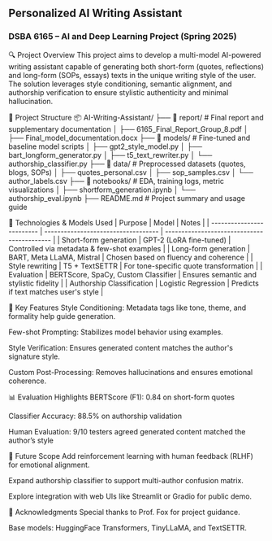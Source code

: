 ## Personalized AI Writing Assistant
### DSBA 6165 – AI and Deep Learning Project (Spring 2025)

🔍 Project Overview
This project aims to develop a multi-model AI-powered writing assistant capable of generating both short-form (quotes, reflections) and long-form (SOPs, essays) texts in the unique writing style of the user. The solution leverages style conditioning, semantic alignment, and authorship verification to ensure stylistic authenticity and minimal hallucination.

📁 Project Structure
📦 AI-Writing-Assistant/
├── 📂 report/                   # Final report and supplementary documentation
│   ├── 6165_Final_Report_Group_8.pdf
│   ├── Final_model_documentation.docx
├── 📂 models/                   # Fine-tuned and baseline model scripts
│   ├── gpt2_style_model.py
│   ├── bart_longform_generator.py
│   ├── t5_text_rewriter.py
│   └── authorship_classifier.py
├── 📂 data/                     # Preprocessed datasets (quotes, blogs, SOPs)
│   ├── quotes_personal.csv
│   ├── sop_samples.csv
│   └── author_labels.csv
├── 📂 notebooks/               # EDA, training logs, metric visualizations
│   ├── shortform_generation.ipynb
│   └── authorship_eval.ipynb
├── README.md                   # Project summary and usage guide

🔧 Technologies & Models Used
| Purpose                   | Model                               | Notes                                       |
| ------------------------- | ----------------------------------- | ------------------------------------------- |
| Short-form generation     | GPT-2 (LoRA fine-tuned)             | Controlled via metadata & few-shot examples |
| Long-form generation      | BART, Meta LLaMA, Mistral           | Chosen based on fluency and coherence       |
| Style rewriting           | T5 + TextSETTR                      | For tone-specific quote transformation      |
| Evaluation                | BERTScore, SpaCy, Custom Classifier | Ensures semantic and stylistic fidelity     |
| Authorship Classification | Logistic Regression                 | Predicts if text matches user's style       |

🎯 Key Features
Style Conditioning: Metadata tags like tone, theme, and formality help guide generation.

Few-shot Prompting: Stabilizes model behavior using examples.

Style Verification: Ensures generated content matches the author's signature style.

Custom Post-Processing: Removes hallucinations and ensures emotional coherence.

📊 Evaluation Highlights
BERTScore (F1): 0.84 on short-form quotes

Classifier Accuracy: 88.5% on authorship validation

Human Evaluation: 9/10 testers agreed generated content matched the author’s style

🧠 Future Scope
Add reinforcement learning with human feedback (RLHF) for emotional alignment.

Expand authorship classifier to support multi-author confusion matrix.

Explore integration with web UIs like Streamlit or Gradio for public demo.

🙌 Acknowledgments
Special thanks to Prof. Fox for project guidance.

Base models: HuggingFace Transformers, TinyLLaMA, and TextSETTR.
